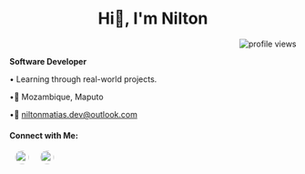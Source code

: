 <h1 align="center">Hi👋, I'm Nilton</h1>

<p align="end">
  <img src="https://visitor-badge.laobi.icu/badge?page_id=niltonmatias/niltonmatias" alt="profile views" />
</p>

**Software Developer**

<p>   • Learning through real-world projects.</p>
<p>   •📍 Mozambique, Maputo</p>
<p>   •📧 <a href="mailto:niltonmatias.dev@outlook.com">niltonmatias.dev@outlook.com</a></p>

<h4>Connect with Me:</h4>

<p>
  <p style="font-size: 0;">
  <a href="https://wa.me/258877740104" target="_blank" style="margin: 0 10px;">
    <img src="https://cdn.simpleicons.org/whatsapp/25D366" alt="WhatsApp" width="24" height="24" style="border-radius: 50%;" />
  </a>
  <a href="https://www.linkedin.com/in/nilton-matias" target="_blank" style="margin: 0 10px;">
    <img src="https://cdn.jsdelivr.net/gh/devicons/devicon/icons/linkedin/linkedin-original.svg" alt="LinkedIn" width="24" height="24" style="border-radius: 50%;" />
  </a>
</p>

</p>
